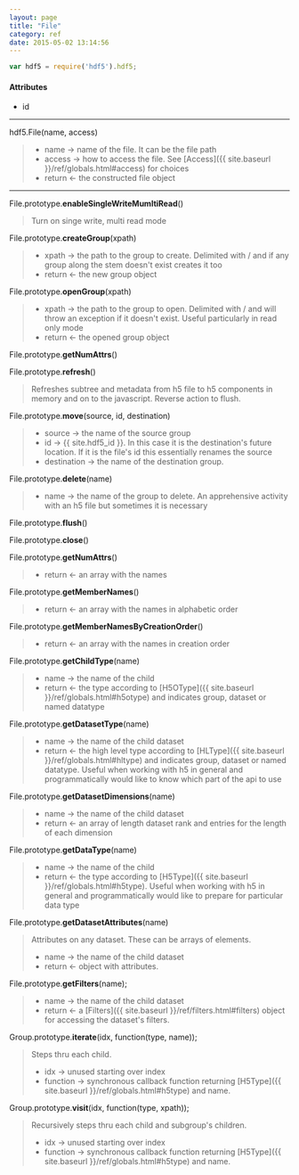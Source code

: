 ```yaml
---
layout: page
title: "File"
category: ref
date: 2015-05-02 13:14:56
---
```


```javascript
var hdf5 = require('hdf5').hdf5;
```

#### Attributes

* id 

* * *

hdf5.File(name, access)

>
> * name &rarr; name of the file. It can be the file path
> * access &rarr; how to access the file.  See [Access]({{ site.baseurl }}/ref/globals.html#access)  for choices
> * return &larr; the constructed file object

* * *

File.prototype.**enableSingleWriteMumltiRead**() 

> 
>   Turn on singe write, multi read mode

File.prototype.**createGroup**(xpath) 

> 
> * xpath &rarr; the path to the group to create.  Delimited with / and if any group along the stem doesn't exist creates it too
> * return &larr; the new group object

File.prototype.**openGroup**(xpath)  

> 
> * xpath &rarr; the path to the group to open.  Delimited with / and will throw an exception if it doesn't exist.  Useful particularly in read only mode
> * return &larr; the opened group object

File.prototype.**getNumAttrs**()  

> 

File.prototype.**refresh**()  

> Refreshes subtree and metadata from h5 file to h5 components in memory and on to the javascript. Reverse action to flush.
>

File.prototype.**move**(source, id, destination) 

>  
> * source &rarr; the name of the source group
> * id &rarr; {{ site.hdf5_id }}. In this case it is the destination's future location.  If it is the file's id this essentially renames the source
> * destination &rarr; the name of the destination group.

File.prototype.**delete**(name)

> 
> * name &rarr; the name of the group to delete. An apprehensive activity with an h5 file but sometimes it is necessary

File.prototype.**flush**()  

> 

File.prototype.**close**()  

> 

File.prototype.**getNumAttrs**()  

> 
> * return &larr; an array with the names

File.prototype.**getMemberNames**()  

> 
> * return &larr; an array with the names in alphabetic order

File.prototype.**getMemberNamesByCreationOrder**()  

> 
> * return &larr; an array with the names in creation order

File.prototype.**getChildType**(name)  

> 
> * name &rarr; the name of the child
> * return &larr; the type according to [H5OType]({{ site.baseurl }}/ref/globals.html#h5otype) and indicates group, dataset or  named datatype

File.prototype.**getDatasetType**(name)  

> 
> * name &rarr; the name of the child dataset
> * return &larr; the high level type according to [HLType]({{ site.baseurl }}/ref/globals.html#hltype) and indicates group, dataset or  named datatype.
>   Useful when working with h5 in general and programmatically would like to know which part of the api to use

File.prototype.**getDatasetDimensions**(name)  

> 
> * name &rarr; the name of the child dataset
> * return &larr; an array of length dataset rank and entries for the length of each dimension

File.prototype.**getDataType**(name)  

> 
> * name &rarr; the name of the child
> * return &larr; the type according to [H5Type]({{ site.baseurl }}/ref/globals.html#h5type).
>   Useful when working with h5 in general and programmatically would like to prepare for particular data type

File.prototype.**getDatasetAttributes**(name)  

>   Attributes on any dataset. These can be arrays of elements.
> 
> * name &rarr; the name of the child dataset
> * return &larr; object with attributes.

File.prototype.**getFilters**(name);

> 
> * name &rarr; the name of the child dataset
> * return &larr; a [Filters]({{ site.baseurl }}/ref/filters.html#filters) object for accessing the dataset's filters.

Group.prototype.**iterate**(idx, function(type, name));

> Steps thru each child.
> 
> * idx &rarr; unused starting over index
> * function &rarr; synchronous callback function returning [H5Type]({{ site.baseurl }}/ref/globals.html#h5type) and name.

Group.prototype.**visit**(idx, function(type, xpath));

> Recursively steps thru each child and subgroup's children.
> 
> * idx &rarr; unused starting over index
> * function &rarr; synchronous callback function returning [H5Type]({{ site.baseurl }}/ref/globals.html#h5type) and name.
